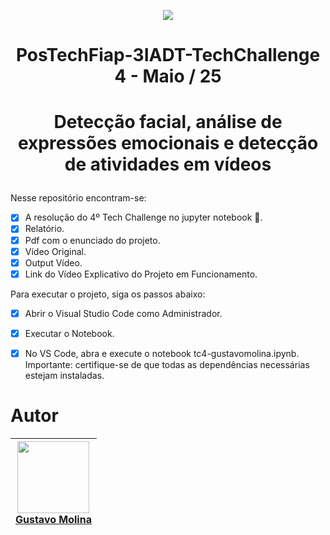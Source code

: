 <p align="center">
<img loading="lazy" src="https://img.shields.io/badge/FINALIZADO-green"/>
</p>

# <p align="center">PosTechFiap-3IADT-TechChallenge 4 - Maio / 25 </p>

# <p align="center"> Detecção facial, análise de expressões emocionais e detecção de atividades em vídeos </p>

Nesse repositório encontram-se:
- [x] A resolução do 4º Tech Challenge no jupyter notebook 🐍.
- [x] Relatório.
- [x] Pdf com o enunciado do projeto.
- [x] Vídeo Original.
- [X] Output Vídeo.
- [X] Link do Vídeo Explicativo do Projeto em Funcionamento.

 Para executar o projeto, siga os passos abaixo:

- [X] Abrir o Visual Studio Code como Administrador.

- [X] Executar o Notebook.

- [X] No VS Code, abra e execute o notebook tc4-gustavomolina.ipynb. Importante: certifique-se de que todas as dependências necessárias estejam instaladas.

# Autor

| [<img loading="lazy" src="https://avatars.githubusercontent.com/u/70485830?v=4" width=115><br>Gustavo Molina](https://github.com/gustavomolina17)
| :---: | 
